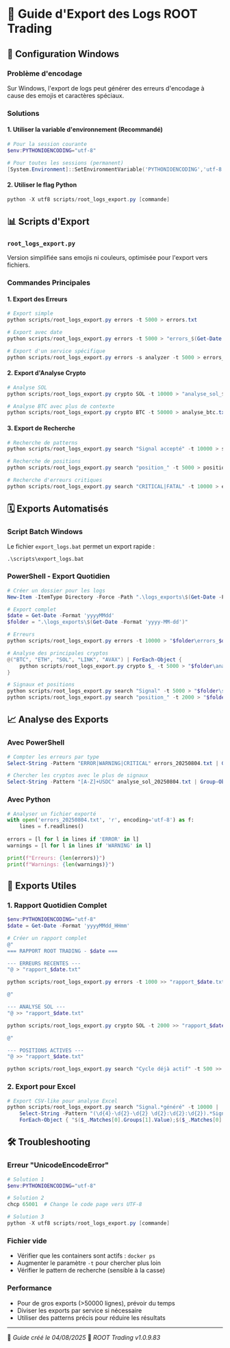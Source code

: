 # 📁 Guide d'Export des Logs ROOT Trading

## 🔧 Configuration Windows

### Problème d'encodage
Sur Windows, l'export de logs peut générer des erreurs d'encodage à cause des emojis et caractères spéciaux.

### Solutions

#### 1. Utiliser la variable d'environnement (Recommandé)
```powershell
# Pour la session courante
$env:PYTHONIOENCODING="utf-8"

# Pour toutes les sessions (permanent)
[System.Environment]::SetEnvironmentVariable('PYTHONIOENCODING','utf-8','User')
```

#### 2. Utiliser le flag Python
```powershell
python -X utf8 scripts/root_logs_export.py [commande]
```

## 📊 Scripts d'Export

### `root_logs_export.py`
Version simplifiée sans emojis ni couleurs, optimisée pour l'export vers fichiers.

### Commandes Principales

#### 1. Export des Erreurs
```powershell
# Export simple
python scripts/root_logs_export.py errors -t 5000 > errors.txt

# Export avec date
python scripts/root_logs_export.py errors -t 5000 > "errors_$(Get-Date -Format 'yyyyMMdd').txt"

# Export d'un service spécifique
python scripts/root_logs_export.py errors -s analyzer -t 5000 > errors_analyzer.txt
```

#### 2. Export d'Analyse Crypto
```powershell
# Analyse SOL
python scripts/root_logs_export.py crypto SOL -t 10000 > "analyse_sol_$(Get-Date -Format 'yyyyMMdd').txt"

# Analyse BTC avec plus de contexte
python scripts/root_logs_export.py crypto BTC -t 50000 > analyse_btc.txt
```

#### 3. Export de Recherche
```powershell
# Recherche de patterns
python scripts/root_logs_export.py search "Signal accepté" -t 10000 > signaux_acceptes.txt

# Recherche de positions
python scripts/root_logs_export.py search "position_" -t 5000 > positions.txt

# Recherche d'erreurs critiques
python scripts/root_logs_export.py search "CRITICAL|FATAL" -t 10000 > erreurs_critiques.txt
```

## 🗓️ Exports Automatisés

### Script Batch Windows
Le fichier `export_logs.bat` permet un export rapide :
```batch
.\scripts\export_logs.bat
```

### PowerShell - Export Quotidien
```powershell
# Créer un dossier pour les logs
New-Item -ItemType Directory -Force -Path ".\logs_exports\$(Get-Date -Format 'yyyy-MM-dd')"

# Export complet
$date = Get-Date -Format 'yyyyMMdd'
$folder = ".\logs_exports\$(Get-Date -Format 'yyyy-MM-dd')"

# Erreurs
python scripts/root_logs_export.py errors -t 10000 > "$folder\errors_$date.txt"

# Analyse des principales cryptos
@("BTC", "ETH", "SOL", "LINK", "AVAX") | ForEach-Object {
    python scripts/root_logs_export.py crypto $_ -t 5000 > "$folder\analyse_$($_)_$date.txt"
}

# Signaux et positions
python scripts/root_logs_export.py search "Signal" -t 5000 > "$folder\signaux_$date.txt"
python scripts/root_logs_export.py search "position_" -t 2000 > "$folder\positions_$date.txt"
```

## 📈 Analyse des Exports

### Avec PowerShell
```powershell
# Compter les erreurs par type
Select-String -Pattern "ERROR|WARNING|CRITICAL" errors_20250804.txt | Group-Object Pattern | Select-Object Count, Name

# Chercher les cryptos avec le plus de signaux
Select-String -Pattern "[A-Z]+USDC" analyse_sol_20250804.txt | Group-Object Matches | Sort-Object Count -Descending
```

### Avec Python
```python
# Analyser un fichier exporté
with open('errors_20250804.txt', 'r', encoding='utf-8') as f:
    lines = f.readlines()
    
errors = [l for l in lines if 'ERROR' in l]
warnings = [l for l in lines if 'WARNING' in l]

print(f"Erreurs: {len(errors)}")
print(f"Warnings: {len(warnings)}")
```

## 🚀 Exports Utiles

### 1. Rapport Quotidien Complet
```powershell
$env:PYTHONIOENCODING="utf-8"
$date = Get-Date -Format 'yyyyMMdd_HHmm'

# Créer un rapport complet
@"
=== RAPPORT ROOT TRADING - $date ===

--- ERREURS RECENTES ---
"@ > "rapport_$date.txt"

python scripts/root_logs_export.py errors -t 1000 >> "rapport_$date.txt"

@"

--- ANALYSE SOL ---
"@ >> "rapport_$date.txt"

python scripts/root_logs_export.py crypto SOL -t 2000 >> "rapport_$date.txt"

@"

--- POSITIONS ACTIVES ---
"@ >> "rapport_$date.txt"

python scripts/root_logs_export.py search "Cycle déjà actif" -t 500 >> "rapport_$date.txt"
```

### 2. Export pour Excel
```powershell
# Export CSV-like pour analyse Excel
python scripts/root_logs_export.py search "Signal.*généré" -t 10000 | 
    Select-String -Pattern "(\d{4}-\d{2}-\d{2} \d{2}:\d{2}:\d{2}).*Signal (\w+).*([A-Z]+USDC).*confidence[=:](\d+\.\d+)" |
    ForEach-Object { "$($_.Matches[0].Groups[1].Value);$($_.Matches[0].Groups[2].Value);$($_.Matches[0].Groups[3].Value);$($_.Matches[0].Groups[4].Value)" } > signaux.csv
```

## 🛠️ Troubleshooting

### Erreur "UnicodeEncodeError"
```powershell
# Solution 1
$env:PYTHONIOENCODING="utf-8"

# Solution 2
chcp 65001  # Change le code page vers UTF-8

# Solution 3
python -X utf8 scripts/root_logs_export.py [commande]
```

### Fichier vide
- Vérifier que les containers sont actifs : `docker ps`
- Augmenter le paramètre `-t` pour chercher plus loin
- Vérifier le pattern de recherche (sensible à la casse)

### Performance
- Pour de gros exports (>50000 lignes), prévoir du temps
- Diviser les exports par service si nécessaire
- Utiliser des patterns précis pour réduire les résultats

---

📅 *Guide créé le 04/08/2025*
🤖 *ROOT Trading v1.0.9.83*